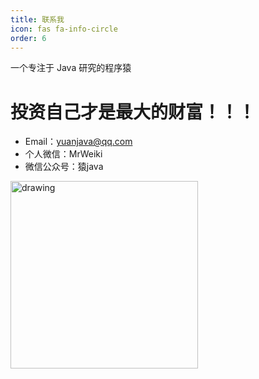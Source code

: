 ```yaml
---
title: 联系我
icon: fas fa-info-circle
order: 6
---
```


一个专注于 Java 研究的程序猿

# 投资自己才是最大的财富！！！


- Email：yuanjava@qq.com
- 个人微信：MrWeiki
- 微信公众号：猿java

<img src="https://yuanjava.cn/assets/img/pub.jpg" alt="drawing" style="width:300px;"/>




